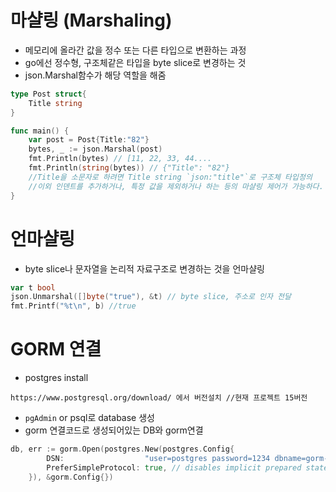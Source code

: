 # 마샬링 (Marshaling)
- 메모리에 올라간 값을 정수 또는 다른 타입으로 변환하는 과정
- go에선 정수형, 구조체같은 타입을 byte slice로 변경하는 것
- json.Marshal함수가 해당 역할을 해줌
```go
type Post struct{
	Title string
}

func main() {
	var post = Post{Title:"82"}
	bytes, _ := json.Marshal(post)
	fmt.Println(bytes) // [11, 22, 33, 44....
	fmt.Println(string(bytes)) // {"Title": "82"} 
	//Title을 소문자로 하려면 Title string `json:"title"`로 구조체 타입정의
	//이외 인덴트를 추가하거나, 특정 값을 제외하거나 하는 등의 마샬링 제어가 가능하다.
}
```

# 언마샬링
- byte slice나 문자열을 논리적 자료구조로 변경하는 것을 언마샬링
```go
var t bool
json.Unmarshal([]byte("true"), &t) // byte slice, 주소로 인자 전달
fmt.Printf("%t\n", b) //true
```


# GORM 연결
- postgres install
```
https://www.postgresql.org/download/ 에서 버전설치 //현재 프로젝트 15버전
```

- `pgAdmin` or psql로 database 생성
-  gorm 연결코드로 생성되어있는 DB와 gorm연결
```go
db, err := gorm.Open(postgres.New(postgres.Config{
		DSN:                  "user=postgres password=1234 dbname=gorm-todo-api port=5432 sslmode=disable TimeZone=Asia/Seoul",
		PreferSimpleProtocol: true, // disables implicit prepared statement usage
	}), &gorm.Config{})
```